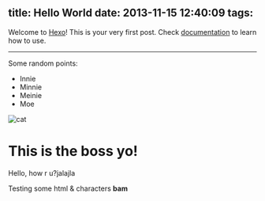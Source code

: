 title: Hello World
date: 2013-11-15 12:40:09
tags:
---

Welcome to [Hexo](http://zespia.tw/hexo)! This is your very first post. Check [documentation](http://zespia.tw/hexo/docs) to learn how to use.

---

Some random points:

- Innie
- Minnie
- Meinie
- Moe

![cat](http://random.com/cat.jpg)


# This is the boss yo! 

Hello, how r u?jalajla

Testing some html & characters **bam**